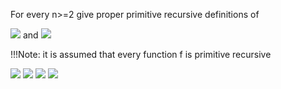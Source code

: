 For every n>=2 give proper primitive recursive definitions of 

<img src="http://latex.codecogs.com/gif.latex?\sum^{n}_{i=1}f_{i}(\vec{x})\equiv_{Def}f_{1}(\vec{x})+...+f_{n}(\vec{x})"/>
and

<img src="http://latex.codecogs.com/gif.latex?\prod^{n}_{i=1}f_{i}(\vec{x})\equiv_{Def}f_{1}(\vec{x})+...+f_{n}(\vec{x})"/>

!!!Note: it is assumed that every function f is primitive recursive


<img src="http://latex.codecogs.com/gif.latex?\sum(x_{1},f_{1})=f_{1}(x_{1})"/>
<img src="http://latex.codecogs.com/gif.latex?\sum(x_{n+1},f_{n+1})=+(P^{1}_{3}(\sum(x_{n}, f_{n}), x_{n}, f_{n}),f_{n+1}(x_{n+1})))"/>




<img src="http://latex.codecogs.com/gif.latex?\prod(x_{1},f_{1})=f_{1}(x_{1})"/>
<img src="http://latex.codecogs.com/gif.latex?\prod(x_{n+1},f_{n+1})=+(P^{1}_{3}(\prod(x_{n}, f_{n}), x_{n}, f_{n}),f_{n+1}(x_{n+1})))"/>


